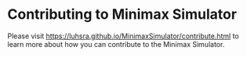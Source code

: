 Contributing to Minimax Simulator
=================================

Please visit <https://luhsra.github.io/MinimaxSimulator/contribute.html> to learn more about how you can contribute to the Minimax Simulator.
